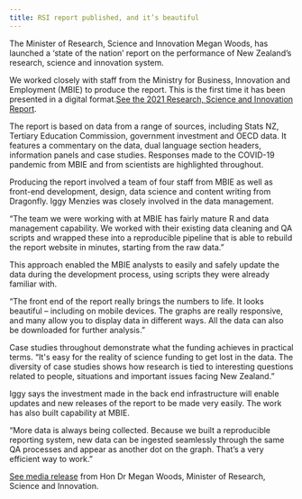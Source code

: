 ```yaml
---
title: RSI report published, and it’s beautiful
---
```

The Minister of Research, Science and Innovation Megan Woods, has launched a ‘state of the nation’ report on the performance of New Zealand’s research, science and innovation system.

<!--more-->

We worked closely with staff from the Ministry for Business, Innovation and Employment (MBIE) to produce the report. This is the first time it has been presented in a digital format.[See the 2021 Research, Science and Innovation Report](https://researchscienceinnovation.nz/).

The report is based on data from a range of sources, including Stats NZ, Tertiary Education Commission, government investment and OECD data. It features a commentary on the data, dual language section headers, information panels and case studies. Responses made to the COVID-19 pandemic from MBIE and from scientists are highlighted throughout.

Producing the report involved a team of four staff from MBIE as well as front-end development, design, data science and content writing from Dragonfly. Iggy Menzies was closely involved in the data management.

“The team we were working with at MBIE has fairly mature R and data management capability. We worked with their existing data cleaning and QA scripts and wrapped these into a reproducible pipeline that is able to rebuild the report website in minutes, starting from the raw data.”

This approach enabled the MBIE analysts to easily and safely update the data during the development process, using scripts they were already familiar with.

“The front end of the report really brings the numbers to life. It looks beautiful – including on mobile devices. The graphs are really responsive, and many allow you to display data in different ways. All the data can also be downloaded for further analysis.”

Case studies throughout demonstrate what the funding achieves in practical terms. “It's easy for the reality of science funding to get lost in the data. The diversity of case studies shows how research is tied to interesting questions related to people, situations and important issues facing New Zealand.”

Iggy says the investment made in the back end infrastructure will enable updates and new releases of the report to be made very easily. The work has also built capability at MBIE.

“More data is always being collected. Because we built a reproducible reporting system, new data can be ingested seamlessly through the same QA processes and appear as another dot on the graph. That’s a very efficient way to work.”

[See media release](https://www.beehive.govt.nz/release/rsi-%E2%80%98state-nation%E2%80%99-report-published) from Hon Dr Megan Woods, Minister of Research, Science and Innovation.

